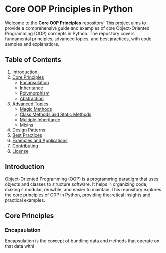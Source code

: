 # Core OOP Principles in Python

Welcome to the **Core OOP Principles** repository! This project aims to provide a comprehensive guide and examples of core Object-Oriented Programming (OOP) concepts in Python. The repository covers fundamental principles, advanced topics, and best practices, with code samples and explanations.

## Table of Contents

1. [Introduction](#introduction)
2. [Core Principles](#core-principles)
    - [Encapsulation](#encapsulation)
    - [Inheritance](#inheritance)
    - [Polymorphism](#polymorphism)
    - [Abstraction](#abstraction)
3. [Advanced Topics](#advanced-topics)
    - [Magic Methods](#magic-methods)
    - [Class Methods and Static Methods](#class-methods-and-static-methods)
    - [Multiple Inheritance](#multiple-inheritance)
    - [Mixins](#mixins)
4. [Design Patterns](#design-patterns)
5. [Best Practices](#best-practices)
6. [Examples and Applications](#examples-and-applications)
7. [Contributing](#contributing)
8. [License](#license)

## Introduction

Object-Oriented Programming (OOP) is a programming paradigm that uses objects and classes to structure software. It helps in organizing code, making it modular, reusable, and easier to maintain. This repository explores the core principles of OOP in Python, providing theoretical insights and practical examples.

## Core Principles

### Encapsulation

Encapsulation is the concept of bundling data and methods that operate on that data withi
